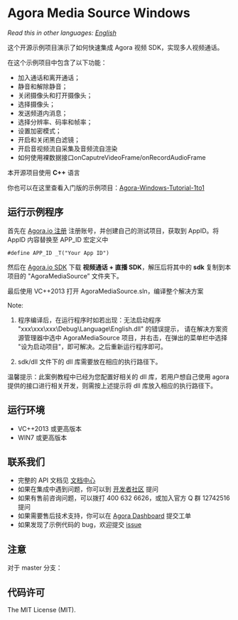 # Agora Media Source Windows

*Read this in other languages: [English](README.md)*

这个开源示例项目演示了如何快速集成 Agora 视频 SDK，实现多人视频通话。

在这个示例项目中包含了以下功能：

- 加入通话和离开通话；
- 静音和解除静音；
- 关闭摄像头和打开摄像头；
- 选择摄像头；
- 发送频道内消息；
- 选择分辨率、码率和帧率；
- 设置加密模式；
- 开启和关闭黑白滤镜；
- 开启音视频流自采集及音频流自渲染
- 如何使用裸数据接口onCaputreVideoFrame/onRecordAudioFrame

本开源项目使用 **C++** 语言

你也可以在这里查看入门版的示例项目：[Agora-Windows-Tutorial-1to1](https://github.com/AgoraIO/Basic-Video-Call/tree/master/One-to-One-Video/Agora-Windows-Tutorial-1to1)


## 运行示例程序
首先在 [Agora.io 注册](https://dashboard.agora.io/cn/signup/) 注册账号，并创建自己的测试项目，获取到 AppID。将 AppID 内容替换至 APP_ID 宏定义中

```
#define APP_ID _T("Your App ID")
```

然后在 [Agora.io SDK](https://docs.agora.io/cn/Agora%20Platform/downloads) 下载 **视频通话 + 直播 SDK**，解压后将其中的 **sdk** 复制到本项目的 "AgoraMediaSource” 文件夹下。

最后使用 VC++2013 打开 AgoraMediaSource.sln，编译整个解决方案

Note:
  1. 程序编译后，在运行程序时如若出现：无法启动程序 "xxx\xxx\xxx\Debug\Language\English.dll" 的错误提示，
      请在解决方案资源管理器中选中 AgoraMediaSource 项目，并右击，在弹出的菜单栏中选择 "设为启动项目"，即可解决。之后重新运行程序即可。
  
  2. sdk/dll 文件下的 dll 库需要放在相应的执行路径下。
  
  温馨提示：此案例教程中已经为您配置好相关的 dll 库，若用户想自己使用 agora 提供的接口进行相关开发，则需按上述提示将 dll 库放入相应的执行路径下。

## 运行环境
* VC++2013 或更高版本
* WIN7 或更高版本

## 联系我们

- 完整的 API 文档见 [文档中心](https://docs.agora.io/cn/)
- 如果在集成中遇到问题，你可以到 [开发者社区](https://dev.agora.io/cn/) 提问
- 如果有售前咨询问题，可以拨打 400 632 6626，或加入官方 Q 群 12742516 提问
- 如果需要售后技术支持，你可以在 [Agora Dashboard](https://dashboard.agora.io) 提交工单
- 如果发现了示例代码的 bug，欢迎提交 [issue](https://github.com/AgoraIO/Advanced-Video/issues)

## 注意

对于 master 分支：

## 代码许可

The MIT License (MIT).
